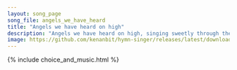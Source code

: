 ```yaml
---
layout: song_page
song_file: angels_we_have_heard
title: "Angels we have heard on high"
description: "Angels we have heard on high, singing sweetly through the night, and the mountains in reply echoing their brave delight.    Gloria in excelsis Deo, gl... english christian 4part musicbyother textbyother winter"
image: https://github.com/kenanbit/hymn-singer/releases/latest/download/angels_we_have_heard-trad.png
---
```


{% include choice_and_music.html %}